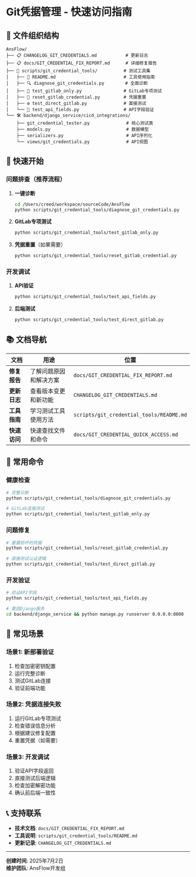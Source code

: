 # Git凭据管理 - 快速访问指南

## 📁 文件组织结构

```
AnsFlow/
├── 📋 CHANGELOG_GIT_CREDENTIALS.md           # 更新日志
├── 📋 docs/GIT_CREDENTIAL_FIX_REPORT.md      # 详细修复报告
├── 🔧 scripts/git_credential_tools/          # 测试工具集
│   ├── 📖 README.md                          # 工具使用指南
│   ├── 🔍 diagnose_git_credentials.py        # 全面诊断
│   ├── 🎯 test_gitlab_only.py                # GitLab专项测试
│   ├── 🔄 reset_gitlab_credential.py         # 凭据重置
│   ├── ⚙️ test_direct_gitlab.py              # 直接测试
│   └── 🧪 test_api_fields.py                 # API字段验证
└── 🛠️ backend/django_service/cicd_integrations/
    ├── git_credential_tester.py              # 核心测试类
    ├── models.py                             # 数据模型
    ├── serializers.py                        # API序列化
    └── views/git_credentials.py              # API视图
```

## 🚀 快速开始

### 问题排查（推荐流程）

1. **一键诊断**
   ```bash
   cd /Users/creed/workspace/sourceCode/AnsFlow
   python scripts/git_credential_tools/diagnose_git_credentials.py
   ```

2. **GitLab专项测试**
   ```bash
   python scripts/git_credential_tools/test_gitlab_only.py
   ```

3. **凭据重置**（如果需要）
   ```bash
   python scripts/git_credential_tools/reset_gitlab_credential.py
   ```

### 开发调试

1. **API验证**
   ```bash
   python scripts/git_credential_tools/test_api_fields.py
   ```

2. **后端测试**
   ```bash
   python scripts/git_credential_tools/test_direct_gitlab.py
   ```

## 📚 文档导航

| 文档 | 用途 | 位置 |
|------|------|------|
| **修复报告** | 了解问题原因和解决方案 | `docs/GIT_CREDENTIAL_FIX_REPORT.md` |
| **更新日志** | 查看版本变更和新功能 | `CHANGELOG_GIT_CREDENTIALS.md` |
| **工具指南** | 学习测试工具使用方法 | `scripts/git_credential_tools/README.md` |
| **快速访问** | 快速查找文件和命令 | `docs/GIT_CREDENTIAL_QUICK_ACCESS.md` |

## 🔧 常用命令

### 健康检查
```bash
# 完整诊断
python scripts/git_credential_tools/diagnose_git_credentials.py

# GitLab连接测试
python scripts/git_credential_tools/test_gitlab_only.py
```

### 问题修复
```bash
# 重置损坏的凭据
python scripts/git_credential_tools/reset_gitlab_credential.py

# 直接测试认证逻辑
python scripts/git_credential_tools/test_direct_gitlab.py
```

### 开发验证
```bash
# 验证API字段
python scripts/git_credential_tools/test_api_fields.py

# 重启Django服务
cd backend/django_service && python manage.py runserver 0.0.0.0:8000
```

## 🎯 常见场景

### 场景1: 新部署验证
1. 检查加密密钥配置
2. 运行完整诊断
3. 测试GitLab连接
4. 验证前端功能

### 场景2: 凭据连接失败
1. 运行GitLab专项测试
2. 检查错误信息分析
3. 根据建议修复配置
4. 重置凭据（如需要）

### 场景3: 开发调试
1. 验证API字段返回
2. 直接测试后端逻辑
3. 检查加密解密功能
4. 确认前后端一致性

## 📞 支持联系

- **技术文档**: `docs/GIT_CREDENTIAL_FIX_REPORT.md`
- **工具说明**: `scripts/git_credential_tools/README.md`
- **更新记录**: `CHANGELOG_GIT_CREDENTIALS.md`

---
**创建时间**: 2025年7月2日  
**维护团队**: AnsFlow开发组
